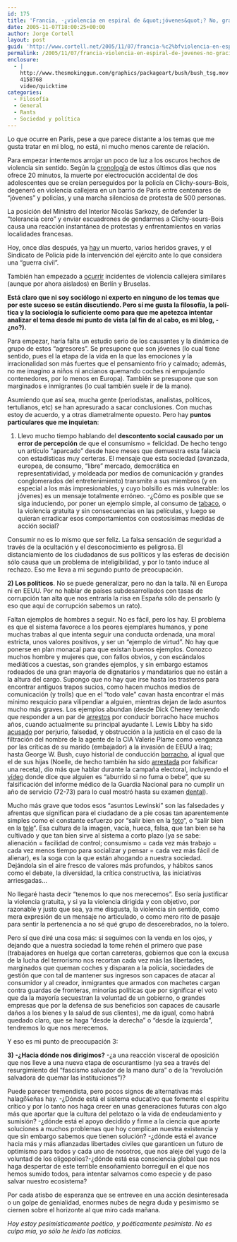 ```yaml
---
id: 175
title: 'Francia, -¿violencia en espiral de &quot;jóvenes&quot;? No, gracias'
date: 2005-11-07T18:00:25+00:00
author: Jorge Cortell
layout: post
guid: 'http://www.cortell.net/2005/11/07/francia-%c2%bfviolencia-en-espiral-de-jovenes-no-gracias/'
permalink: /2005/11/07/francia-violencia-en-espiral-de-jovenes-no-gracias/
enclosure:
  - |
    http://www.thesmokinggun.com/graphics/packageart/bush/bush_tsg.mov
    4158768
    video/quicktime
categories:
  - Filosofí­a
  - General
  - Rants
  - Sociedad y polí­tica
---
```

Lo que ocurre en Parí­s, pese a que parece distante a los temas que me gusta tratar en mi blog, no está, ni mucho menos carente de relación.

Para empezar intentemos arrojar un poco de luz a los oscuros hechos de violencia sin sentido. Según la [cronologí­a](http://www.20minutos.es/noticia/62460/0/paris/disturbios/jovenes/) de estos últimos dí­as que nos ofrece 20 minutos, la muerte por electrocución accidental de dos adolescentes que se creí­an perseguidos por la policí­a en Clichy-sours-Bois, degeneró en violencia callejera en un barrio de Parí­s entre centenares de &#8220;jóvenes&#8221; y policí­as, y una marcha silenciosa de protesta de 500 personas.

La posición del Ministro del Interior Nicolás Sarkozy, de defender la &#8220;tolerancia cero&#8221; y enviar escuadrones de gendarmes a Clichy-sours-Bois causa una reacción instantánea de protestas y enfrentamientos en varias localidades francesas.

Hoy, once dí­as después, ya [hay](http://www.20minutos.es/noticia/62872/0/francia/muerto/revueltas/) un muerto, varios heridos graves, y el Sindicato de Policí­a pide la intervención del ejército ante lo que considera una &#8220;guerra civil&#8221;.

También han empezado a [ocurrir](http://www.20minutos.es/noticia/62876/0/coches/ardiendo/europa/%20) incidentes de violencia callejera similares (aunque por ahora aislados) en Berlí­n y Bruselas.

**Está claro que ni soy sociólogo ni experto en ninguno de los temas que por este suceso se están discutiendo. Pero sí­ me gusta la filosofí­a, la polí­tica y la sociologí­a lo suficiente como para que me apetezca intentar analizar el tema desde mi punto de vista (al fin de al cabo, es mi blog, -¿no?).**

Para empezar, harí­a falta un estudio serio de los causantes y la dinámica de grupo de estos &#8220;agresores&#8221;. Se presupone que son jóvenes (lo cual tiene sentido, pues el la etapa de la vida en la que las emociones y la irracionalidad son más fuertes que el pensamiento frí­o y calmado; además, no me imagino a niños ni ancianos quemando coches ni empujando contenedores, por lo menos en Europa). También se presupone que son marginados e inmigrantes (lo cual también suele ir de la mano).

Asumiendo que así­ sea, mucha gente (periodistas, analistas, polí­ticos, tertulianos, etc) se han apresurado a sacar conclusiones. Con muchas estoy de acuerdo, y a otras diametralmente opuesto. Pero hay **puntos particulares que me inquietan**:

1) Llevo mucho tiempo hablando del **descontento social causado por un error de percepción** de que el consumismo = felicidad. De hecho tengo un artí­culo &#8220;aparcado&#8221; desde hace meses que demuestra esta falacia con estadí­sticas muy certeras. El mensaje que esta sociedad (avanzada, europea, de consumo, &#8220;libre&#8221; mercado, democrática en representatividad, y moldeada por medios de comunicación y grandes conglomerados del entretenimiento) transmite a sus miembros (y en especial a los más impresionables, y cuyo bolsillo es más vulnerable: los jóvenes) es un mensaje totalmente erróneo. -¿Cómo es posible que se siga induciendo, por poner un ejemplo simple, al consumo de [tabaco](http://www.20minutos.es/noticia/62856/0/SALUD/TABACO/), o la violencia gratuita y sin consecuencias en las pelí­culas, y luego se quieran erradicar esos comportamientos con costosí­simas medidas de acción social?

Consumir no es lo mismo que ser feliz. La falsa sensación de seguridad a través de la ocultación y el desconocimiento es peligrosa. El distanciamiento de los ciudadanos de sus polí­ticos y las esferas de decisión sólo causa que un problema de inteligibilidad, y por lo tanto induce al rechazo. Eso me lleva a mi segundo punto de preocupación.

**2) Los polí­ticos**. No se puede generalizar, pero no dan la talla. Ni en Europa ni en EEUU. Por no hablar de paí­ses subdesarrollados con tasas de corrupción tan alta que nos entrarí­a la risa en España sólo de pensarlo (y eso que aquí­ de corrupción sabemos un rato).

Faltan ejemplos de hombres a seguir. No es fácil, pero los hay. El problema es que el sistema favorece a los peores ejemplares humanos, y pone muchas trabas al que intenta seguir una conducta ordenada, una moral estricta, unos valores positivos, y ser un &#8220;ejemplo de virtud&#8221;. No hay que ponerse en plan monacal para que existan buenos ejemplos. Conozco muchos hombre y mujeres que, con fallos obvios, y con escándalos mediáticos a cuestas, son grandes ejemplos, y sin embargo estamos rodeados de una gran mayorí­a de dignatarios y mandatarios que no están a la altura del cargo. Supongo que no hay que irse hasta los trasteros para encontrar antiguos trapos sucios, como hacen muchos medios de comunicación (y trolls) que en el &#8220;todo vale&#8221; cavan hasta encontrar el más mí­nimo resquicio para vilipendiar a alguien, mientras dejan de lado asuntos mucho más graves. Los ejemplos abundan (desde Dick Cheney teniendo que responder a un par de [arrestos](http://www.thesmokinggun.com/archive/cheney_doc.html) por conducir borracho hace muchos años, cuando actualmente su principal ayudante I. Lewis Libby ha sido [acusado](http://www.thesmokinggun.com/graphics/pdf/libbyidict.pdf) por perjurio, falsedad, y obstrucción a la justicia en el caso de la filtración del nombre de la agente de la CIA Valerie Plame como venganza por las crí­ticas de su marido (embajador) a la invasión de EEUU a Iraq; hasta George W. Bush, cuyo historial de conducción [borracho](http://www.thesmokinggun.com/graphics/art/bushdui1.gif), al igual que el de sus hijas (Noelle, de hecho también ha sido [arrestada](http://www.thesmokinggun.com/graphics/art/noellebush1.jpg) por falsificar una receta), dio más que hablar durante la campaña electoral, incluyendo el [ví­deo](http://www.thesmokinggun.com/graphics/packageart/bush/bush_tsg.mov) donde dice que alguien es &#8220;aburrido si no fuma o bebe&#8221;, que su falsificación del informe médico de la Guardia Nacional para no cumplir un año de servicio (72-73) para lo cual mostró hasta su examen [dental](http://www.thesmokinggun.com/graphics/art3/bushteeth1.gif)).

Mucho más grave que todos esos &#8220;asuntos Lewinski&#8221; son las falsedades y afrentas que significan para el ciudadano de a pie cosas tan aparentemente simples como el constante esfuerzo por &#8220;salir bien en la [foto](http://www.thesmokinggun.com/graphics/art2/gbhair1.jpg)&#8220;, o &#8220;salir bien en la [tele](http://www.thesmokinggun.com/graphics/art3/1103051fema6.gif)&#8220;. Esa cultura de la imagen, vací­a, hueca, falsa, que tan bien se ha cultivado y que tan bien sirve al sistema a corto plazo (ya se sabe: alienación = facilidad de control; consumismo = cada vez más trabajo = cada vez menos tiempo para socializar y pensar = cada vez más fácil de alienar), es la soga con la que están ahogando a nuestra sociedad. Dejándola sin el aire fresco de valores más profundos, y hábitos sanos como el debate, la diversidad, la crí­tica constructiva, las iniciativas arriesgadas&#8230;

No llegaré hasta decir &#8220;tenemos lo que nos merecemos&#8221;. Eso serí­a justificar la violencia gratuita, y si ya la violencia dirigida y con objetivo, por razonable y justo que sea, ya me disgusta, la violencia sin sentido, como mera expresión de un mensaje no articulado, o como mero rito de pasaje para sentir la pertenencia a no sé qué grupo de descerebrados, no la tolero.

Pero sí­ que diré una cosa más: si seguimos con la venda en los ojos, y dejando que a nuestra sociedad la tome rehén el primero que pase (trabajadores en huelga que cortan carreteras, gobiernos que con la excusa de la lucha del terrorismo nos recortan cada vez más las libertades, marginados que queman coches y disparan a la policí­a, sociedades de gestión que con tal de mantener sus ingresos son capaces de atacar al consumidor y al creador, inmigrantes que armados con machetes cargan contra guardas de fronteras, minorí­as polí­ticas que por significar el voto que da la mayorí­a secuestran la voluntad de un gobierno, o grandes empresas que por la defensa de sus beneficios son capaces de causarle daños a los bienes y la salud de sus clientes), me da igual, como habrá quedado claro, que se haga &#8220;desde la derecha&#8221; o &#8220;desde la izquierda&#8221;, tendremos lo que nos merecemos.

Y eso es mi punto de preocupación 3:

**3) -¿Hacia dónde nos dirigimos?** -¿a una reacción visceral de oposición que nos lleve a una nueva etapa de oscurantismo (ya sea a través del resurgimiento del &#8220;fascismo salvador de la mano dura&#8221; o de la &#8220;revolución salvadora de quemar las instituciones&#8221;)?

Puede parecer tremendista, pero pocos signos de alternativas más halagí¼eñas hay. -¿Dónde está el sistema educativo que fomente el espí­ritu crí­tico y por lo tanto nos haga creer en unas generaciones futuras con algo más que aportar que la cultura del pelotazo o la vida de endeudamiento y sumisión? -¿dónde está el apoyo decidido y firme a la ciencia que aporte soluciones a muchos problemas que hoy complican nuestra existencia y que sin embargo sabemos que tienen solución? -¿dónde está el avance hacia más y más afianzadas libertades civiles que garanticen un futuro de optimismo para todos y cada uno de nosotros, que nos aleje del yugo de la voluntad de los oligopolios?-¿dónde está esa consciencia global que nos haga despertar de este terrible ensoñamiento borreguil en el que nos hemos sumido todos, para intentar salvarnos como especie y de paso salvar nuestro ecosistema?

Por cada atisbo de esperanza que se entrevee en una acción desinteresada o un golpe de genialidad, enormes nubes de negra duda y pesimismo se ciernen sobre el horizonte al que miro cada mañana.

_Hoy estoy pesimí­sticamente poético, y poéticamente pesimista. No es culpa mí­a, yo sólo he leí­do las noticias._